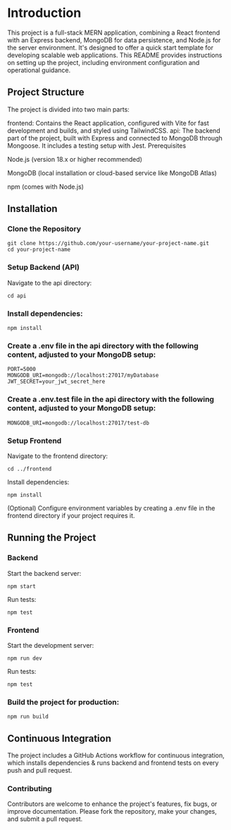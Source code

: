 # Introduction

This project is a full-stack MERN application, combining a React frontend with an Express backend, MongoDB for data persistence, and Node.js for the server environment. It's designed to offer a quick start template for developing scalable web applications. This README provides instructions on setting up the project, including environment configuration and operational guidance.

## Project Structure

The project is divided into two main parts:

frontend: Contains the React application, configured with Vite for fast development and builds, and styled using TailwindCSS.
api: The backend part of the project, built with Express and connected to MongoDB through Mongoose. It includes a testing setup with Jest.
Prerequisites

Node.js (version 18.x or higher recommended)

MongoDB (local installation or cloud-based service like MongoDB Atlas)

npm (comes with Node.js)

## Installation

### Clone the Repository

```
git clone https://github.com/your-username/your-project-name.git
cd your-project-name
```

### Setup Backend (API)

Navigate to the api directory:

```
cd api
```

### Install dependencies:

```
npm install
```

### Create a .env file in the api directory with the following content, adjusted to your MongoDB setup:

```
PORT=5000
MONGODB_URI=mongodb://localhost:27017/myDatabase
JWT_SECRET=your_jwt_secret_here
```

### Create a .env.test file in the api directory with the following content, adjusted to your MongoDB setup:

```
MONGODB_URI=mongodb://localhost:27017/test-db
```

### Setup Frontend

Navigate to the frontend directory:

```
cd ../frontend
```

Install dependencies:

```
npm install
```

(Optional) Configure environment variables by creating a .env file in the frontend directory if your project requires it.

## Running the Project

### Backend

Start the backend server:

```
npm start
```

Run tests:

```
npm test
```

### Frontend

Start the development server:

```
npm run dev
```

Run tests:

```
npm test
```

### Build the project for production:

```
npm run build
```

## Continuous Integration

The project includes a GitHub Actions workflow for continuous integration, which installs dependencies & runs backend and frontend tests on every push and pull request.

### Contributing

Contributors are welcome to enhance the project's features, fix bugs, or improve documentation. Please fork the repository, make your changes, and submit a pull request.
